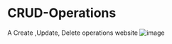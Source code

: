 # CRUD-Operations
A Create ,Update, Delete operations website
![image](https://github.com/WebWonders414/CRUD-Operations/assets/138493050/e94be341-195e-4324-bc37-11578010ff4b)
